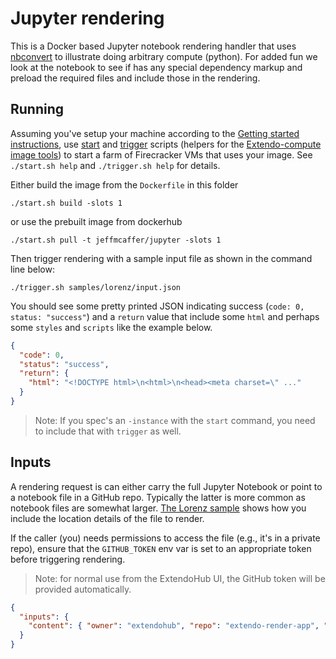 # Jupyter rendering

This is a Docker based Jupyter notebook rendering handler that uses [nbconvert](https://github.com/jupyter/nbconvert) to illustrate doing arbitrary compute (python). For added fun we look at the notebook to see if has any special dependency markup and preload the required files and include those in the rendering.

## Running
Assuming you've setup your machine according to the [Getting started instructions](https://github.com/github/extendo-compute-image/README.md#getting-started), use [start](start.sh) and [trigger](trigger.sh) scripts (helpers for the [Extendo-compute image tools](https://github.com/github/extendo-compute-image/tools)) to start a farm of Firecracker VMs that uses your image. See `./start.sh help` and `./trigger.sh help` for details. 

Either build the image from the `Dockerfile` in this folder
```shell
./start.sh build -slots 1
```

or use the prebuilt image from dockerhub
```shell
./start.sh pull -t jeffmcaffer/jupyter -slots 1
```

Then trigger rendering with a sample input file as shown in the command line below:

```shell
./trigger.sh samples/lorenz/input.json
```

You should see some pretty printed JSON indicating success (`code: 0, status: "success"`) and a `return` value that include some `html` and perhaps some `styles` and `scripts` like the example below.

```json
{
  "code": 0,
  "status": "success",
  "return": {
    "html": "<!DOCTYPE html>\n<html>\n<head><meta charset=\" ..."
  }
}
```

> Note: If you spec's an `-instance` with the `start` command, you need to include that with `trigger` as well.

## Inputs
A rendering request is can either carry the full Jupyter Notebook or point to a notebook file in a GitHub repo. Typically the latter is more common as notebook files are somewhat larger. [The Lorenz sample](samples/lorenz/input.json) shows how you include the location details of the file to render. 

If the caller (you) needs permissions to access the file (e.g., it's in a private repo), ensure that the `GITHUB_TOKEN` env var is set to an appropriate token before triggering rendering. 

> Note: for normal use from the ExtendoHub UI, the GitHub token will be provided automatically.

```json
{
  "inputs": {
    "content": { "owner": "extendohub", "repo": "extendo-render-app", "path": "mermaid/samples/structure/structure.mmd" }
  }
}
```
